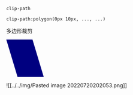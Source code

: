`clip-path`

`clip-path:polygon(0px 10px, ..., ...)`

多边形裁剪

<div style="width:100px;height:100px;background-color:navy;clip-path:polygon(0px 0px,70px 0px,100px 100px,30px 100px)"></div>


![[../../img/Pasted image 20220720202053.png]]